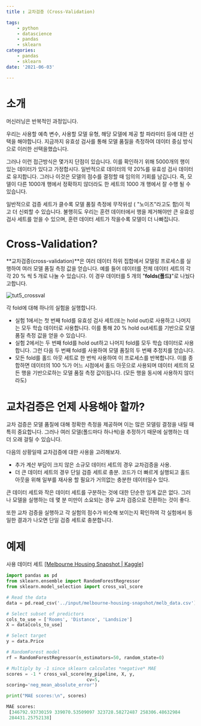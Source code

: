 ```yaml
---
title : 교차검증 (Cross-Validation)

tags:
    - python
    - datascience
    - pandas
    - sklearn
categories:
    - pandas
    - sklearn
date: '2021-06-03'

---
```


# 소개
머신러닝은 반복적인 과정입니다.

우리는 사용할 예측 변수, 사용할 모델 유형, 해당 모델에 제공 할 파라미터 등에 대한 선택을 해야합니다. 지금까지 유효성 검사를 통해 모델 품질을 측정하여 데이터 중심 방식으로 이러한 선택을했습니다.

그러나 이런 접근방식은 몇가지 단점이 있습니다.
이를 확인하기 위해 5000개의 행이 있는 데이터가 있다고 가정합시다. 일반적으로 데이터의 약 20%를 유효성 검사 데이터로 유지합니다. 그러나 이것은 모델의 점수를 결정할 때 임의의 기회를 남깁니다. 즉, 모델이 다른 1000개 행에서 정확하지 않더라도 한 세트의 1000 개 행에서 잘 수행 될 수 있습니다.

일반적으로 검증 세트가 클수록 모델 품질 측정에 무작위성 ( "노이즈"라고도 함)이 적고 더 신뢰할 수 있습니다. 불행히도 우리는 훈련 데이터에서 행을 제거해야만 큰 유효성 검사 세트를 얻을 수 있으며, 훈련 데이터 세트가 작을수록 모델이 더 나빠집니다.

# Cross-Validation?
**교차검증(cross-validation)**은 여러 데이터 하위 집합에서 모델링 프로세스를 실행하여 여러 모델 품질 측정 값을 얻습니다.  예를 들어 데이터를 전체 데이터 세트의 각각 20 % 씩 5 개로 나눌 수 있습니다. 이 경우 데이터를 5 개의 "**folds(폴드)**"로 나눴다고합니다.

![tut5_crossval](https://i.imgur.com/9k60cVA.png)
 
 각 fold에 대해 하나의 실험을 실행합니다. 
- 실험 1에서는 첫 번째 fold를 유효성 검사 세트(또는 hold out)로 사용하고 나머지는 모두 학습 데이터로 사용합니다. 이를 통해 20 % hold out세트를 기반으로 모델 품질 측정 값을 얻을 수 있습니다. 
- 실험 2에서는 두 번째 fold를 hold out하고 나머지 fold를 모두 학습 데이터로 사용합니다. 그런 다음 두 번째 fold를 사용하여 모델 품질의 두 번째 추정치를 얻습니다.
- 모든 fold를 홀드 아웃 세트로 한 번씩 사용하여 이 프로세스를 반복합니다. 이를 종합하면 데이터의 100 %가 어느 시점에서 홀드 아웃으로 사용되며 데이터 세트의 모든 행을 기반으로하는 모델 품질 측정 값이됩니다. (모든 행을 동시에 사용하지 않더라도)

# 교차검증은 언제 사용해야 할까?

교차 검증은 모델 품질에 대해 정확한 측정을 제공하며 이는 많은 모델링 결정을 내릴 때 특히 중요합니다. 그러나 여러 모델(폴드마다 하나씩)을 추정하기 때문에 실행하는 데 더 오래 걸릴 수 있습니다.

다음의 상황일때 교차검증에 대한 사용을 고려해보자.
- 추가 계산 부담이 크지 않은 소규모 데이터 세트의 경우 교차검증을 사용.
- 더 큰 데이터 세트의 경우 단일 검증 세트로 충분. 코드가 더 빠르게 실행되고 홀드 아웃을 위해 일부를 재사용 할 필요가 거의없는 충분한 데이터일수 있다.

큰 데이터 세트와 작은 데이터 세트를 구분하는 것에 대한 단순한 임계 값은 없다. 그러나 모델을 실행하는 데 몇 분 미만이 소요되는 경우 교차 검증으로 전환하는 것이 좋다.

또한 교차 검증을 실행하고 각 실험의 점수가 비슷해 보이는지 확인하여 각 실험에서 동일한 결과가 나오면 단일 검증 세트로 충분합니다.

# 예제
사용 데이터 세트 [[Melbourne Housing Snapshot | Kaggle]](https://www.kaggle.com/dansbecker/melbourne-housing-snapshot/home)

```python
import pandas as pd
from sklearn.ensemble import RandomForestRegressor
from sklearn.model_selection import cross_val_score

# Read the data
data = pd.read_csv('../input/melbourne-housing-snapshot/melb_data.csv')

# Select subset of predictors
cols_to_use = ['Rooms', 'Distance', 'Landsize']
X = data[cols_to_use]

# Select target
y = data.Price

# RandomForest model
rf = RandomForestRegressor(n_estimators=50, random_state=0)

# Multiply by -1 since sklearn calculates *negative* MAE
scores = -1 * cross_val_score(my_pipeline, X, y,
                              cv=5,
scoring='neg_mean_absolute_error')

print("MAE scores:\n", scores)
```

```python
MAE scores:
 [346792.93730159 339070.53509097 323728.58272487 258306.48632984
 284431.25752138]
```

